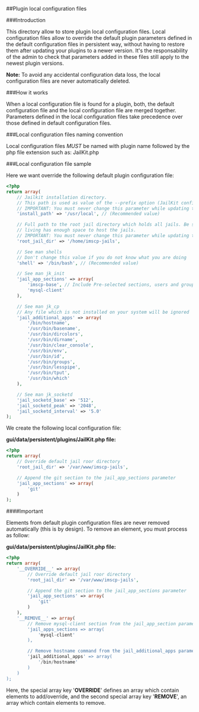 ##Plugin local configuration files

###Introduction


This directory allow to store plugin local configuration files. Local configuration files allow to override the default
plugin parameters defined in the default configuration files in persistent way, without having to restore them after
updating your plugins to a newer version. It's the responsability of the admin to check that parameters added in these
files still apply to the newest plugin versions.

**Note:** To avoid any accidental configuration data loss, the local configuration files are never automatically deleted.

###How it works

When a local configuration file is found for a plugin, both, the default configuration file and the local configuration
file are merged together. Parameters defined in the local configuration files take precedence over those defined in
default configuration files.

###Local configuration files naming convention

Local configuration files *MUST* be named with plugin name followed by the php file extension such as: JailKit.php

###Local configuration file sample

Here we want override the following default plugin configuration file:

```php
<?php
return array(
	// Jailkit installation directory.
	// This path is used as value of the --prefix option (JailKit configure script).
	// IMPORTANT: You must never change this parameter while updating the plugin to a new version.
	'install_path' => '/usr/local', // (Recommended value)

	// Full path to the root jail directory which holds all jails. Be sure that the partition in which this directory is
	// living has enough space to host the jails.
	// IMPORTANT: You must never change this parameter while updating the plugin to a new version.
	'root_jail_dir' => '/home/imscp-jails',

	// See man shells
	// Don't change this value if you do not know what you are doing
	'shell' => '/bin/bash', // (Recommended value)

	// See man jk_init
	'jail_app_sections' => array(
		'imscp-base', // Include Pre-selected sections, users and groups
		'mysql-client'
	),

	// See man jk_cp
	// Any file which is not installed on your system will be ignored
	'jail_additional_apps' => array(
		'/bin/hostname',
		'/usr/bin/basename',
		'/usr/bin/dircolors',
		'/usr/bin/dirname',
		'/usr/bin/clear_console',
		'/usr/bin/env',
		'/usr/bin/id',
		'/usr/bin/groups',
		'/usr/bin/lesspipe',
		'/usr/bin/tput',
		'/usr/bin/which'
	),

	// See man jk_socketd
	'jail_socketd_base' => '512',
	'jail_socketd_peak' => '2048',
	'jail_socketd_interval' => '5.0'
);
```

We create the following local configuration file:

**gui/data/persistent/plugins/JailKit.php file:**
```php
<?php
return array(
	// Override default jail roor directory
	'root_jail_dir' => '/var/www/imscp-jails',

	// Append the git section to the jail_app_sections parameter
	'jail_app_sections' => array(
		'git'
	)
);
```

####Important

Elements from default plugin configuration files are never removed automatically (this is by design). To remove an
element, you must process as follow:

**gui/data/persistent/plugins/JailKit.php file:**
```php
<?php
return array(
	'__OVERRIDE__' => array(
		// Override default jail roor directory
		'root_jail_dir' => '/var/www/imscp-jails',

		// Append the git section to the jail_app_sections parameter
		'jail_app_sections' => array(
			'git'
		)
	),
	'__REMOVE__' => array(
		// Remove mysql-client section from the jail_app_section parameter
		'jail_apps_sections => array(
			'mysql-client'
		),

		// Remove hostname command from the jail_additional_apps parameter
		'jail_additional_apps' => array(
			'/bin/hostname'
		)
	)
);
```

Here, the special array key '__OVERRIDE__' defines an array which contain elements to add/override, and the second
special array key '__REMOVE__', an array which contain elements to remove.
